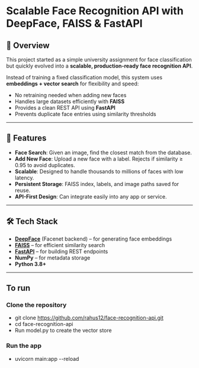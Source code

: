 # Scalable Face Recognition API with DeepFace, FAISS & FastAPI

## 📌 Overview
This project started as a simple university assignment for face classification but quickly evolved into a **scalable, production-ready face recognition API**.

Instead of training a fixed classification model, this system uses **embeddings + vector search** for flexibility and speed:
- No retraining needed when adding new faces
- Handles large datasets efficiently with **FAISS**
- Provides a clean REST API using **FastAPI**
- Prevents duplicate face entries using similarity thresholds

---

## 🚀 Features
- **Face Search**: Given an image, find the closest match from the database.
- **Add New Face**: Upload a new face with a label. Rejects if similarity ≥ 0.95 to avoid duplicates.
- **Scalable**: Designed to handle thousands to millions of faces with low latency.
- **Persistent Storage**: FAISS index, labels, and image paths saved for reuse.
- **API-First Design**: Can integrate easily into any app or service.

---

## 🛠 Tech Stack
- **[DeepFace](https://github.com/serengil/deepface)** (Facenet backend) – for generating face embeddings
- **[FAISS](https://github.com/facebookresearch/faiss)** – for efficient similarity search
- **[FastAPI](https://fastapi.tiangolo.com/)** – for building REST endpoints
- **NumPy** – for metadata storage
- **Python 3.8+**

---

## To run
### Clone the repository
- git clone https://github.com/rahus12/face-recognition-api.git
- cd face-recognition-api
- Run model.py to create the vector store

### Run the app
- uvicorn main:app --reload


